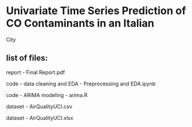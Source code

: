 # Univariate Time Series Prediction of CO Contaminants in an Italian
City

## list of files:
report - Final Report.pdf

code - data cleaning and EDA - Preprocessing and EDA.ipynb

code - ARIMA modeling - arima.R

dataset - AirQualityUCI.csv

dataset - AirQualityUCI.xlsx
